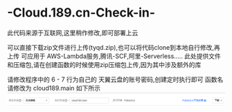 # -Cloud.189.cn-Check-in-
此代码来源于互联网,这里稍作修改,即可部署上云

可以直接下载zip文件进行上传(tyqd.zip),也可以将代码clone到本地自行修改,再上传
可应用于  AWS-Lambda服务,腾讯-SCF,阿里-Serverless.....
此处提供文件和压缩包,请在创建函数的时候使用zip压缩包上传,因为其中涉及额外的库

请修改程序中的 6 - 7 行为自己的 天翼云盘的账号密码,创建定时执行即可
函数名请修改为 cloud189.main    如下所示 
![image](https://github.com/flying1574/-Cloud.189.cn-Check-in-/blob/master/Tencent.png) 
